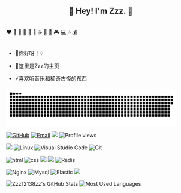 <h2 align="center">👋 Hey! I'm Zzz. 🐘</h2>
<br />
❤️ 🍦 🍓 🍉 🍋 🥛 ☕ 🍗 🍟 🎮 💻 🎶 💰
<br />
<br />

- 🔭你好呀！💡

- 🤔这里是Zzz的主页

- ⚡喜欢听音乐和稀奇古怪的东西


<img align="center" src="./images/github-contribution-grid-snake.svg" style="max-width: 90%;">

[![GitHub](https://img.shields.io/badge/GitHub-181717?style=flat-square&logo=github&logoColor=white)](https://github.com/Zzz12138zz)
[![Email](https://img.shields.io/badge/QQEmail-ea4335?style=flat-square&logo=Mail.Ru)](1964642670@qq.com)
[![](https://img.shields.io/badge/CSDN-BabyQQQQQ-blue.svg)](https://blog.csdn.net/BabyQQQQQ)
![Profile views](https://views.whatilearened.today/views/github/Zzz12138zz/views.svg)


![](https://img.shields.io/badge/ubuntu-20.04-<COLOR>.svg)
![Linux](https://img.shields.io/badge/-Linux-FCC624?style=flat-square&logo=linux&logoColor=black)
![Visual Studio Code](https://img.shields.io/badge/-Visual%20Studio%20Code-007acc?style=flat-square&logo=Visual%20Studio%20Code)
![Git](https://img.shields.io/badge/-Git-f05032?style=flat-square&logo=Git&logoColor=white)

![html](https://img.shields.io/badge/-html-E34F26?style=flat-square&logo=html5&logoColor=white)
![css](https://img.shields.io/badge/-css-1572B6?style=flat-square&logo=css3)
![](https://img.shields.io/badge/JavaScript-red?style=flat-square&logo=javascript) 
![](https://img.shields.io/badge/Vue.js-black?style=flat-square&logo=vue.js)
![Redis](https://img.shields.io/badge/Redis-DC382D?style=flat-square&logo=redis&logoColor=white)

![Nginx](https://img.shields.io/badge/-Nginx-269539?style=flat-square&logo=Nginx)
![Mysql](https://img.shields.io/badge/MySQL-blue?style=flat-square&logo=mysql&logoColor=black)
![Elastic](https://img.shields.io/badge/Elasticsearch-FEC514?style=flat-square&logo=Elastic&logoColor=white)
![](https://img.shields.io/badge/Cocos%20creator-blue.svg)

<img height="130px" src="https://github-readme-stats.vercel.app/api?username=Zzz12138zz&hide_title=true&show_icons=true&hide=issues&include_all_commits=true&count_private=true&theme=graywhite&hide_border=true&bg_color=45,ff7979,ffd479,fffc79,73fa79" alt="Zzz12138zz's GitHub Stats"> <img height="130px" src="https://github-readme-stats.vercel.app/api/top-langs?username=Zzz12138zz&hide_title=true&layout=compact&theme=graywhite&hide_border=true&bg_color=45,fffc79,73fa79,75f0db" alt="Most Used Languages">


<!--
#### Top Repositories


<a href="https://github.com/Zzz12138zz/PyTopicsApiExplore">
  <img align="center" src="https://github-readme-stats.vercel.app/api/pin/?username=Zzz12138zz&repo=PyTopicsApiExplore&theme=buefy" />
</a>
<a href="https://github.com/Zzz12138zz/Python_Spider_All">
  <img align="center" src="https://github-readme-stats.vercel.app/api/pin/?username=Zzz12138zz&repo=Python_Spider_All&theme=buefy" />
</a>
-->



<!--
**Zzz12138zz/Zzz12138zz** is a ✨ _special_ ✨ repository because its `README.md` (this file) appears on your GitHub profile.

Here are some ideas to get you started:

- 🔭 I’m currently working on ...
- 🌱 I’m currently learning ...
- 👯 I’m looking to collaborate on ...
- 🤔 I’m looking for help with ...
- 💬 Ask me about ...
- 📫 How to reach me: ...
- 😄 Pronouns: ...
- ⚡ Fun fact: ...
-->
